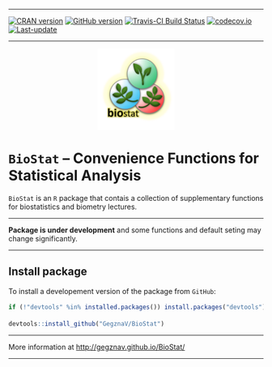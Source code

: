 
<!-- README.md is generated from README.Rmd. Please edit that file -->

------------------------------------------------------------------------

[![CRAN version](http://www.r-pkg.org/badges/version/BioStat)](https://cran.rstudio.com/web/packages/BioStat/index.html) [![GitHub version](https://img.shields.io/badge/GitHub-v0.0.8.9001-brightgreen.svg)](https://github.com/GegznaV/BioStat) [![Travis-CI Build Status](https://travis-ci.org/GegznaV/BioStat.png?branch=master)](https://travis-ci.org/GegznaV/BioStat) [![codecov.io](https://codecov.io/github/GegznaV/BioStat/coverage.svg?branch=master)](https://codecov.io/github/GegznaV/BioStat?branch=master) [![Last-update](https://img.shields.io/badge/last%20update-2017--10--29-yellowgreen.svg)](/commits/master)

------------------------------------------------------------------------

<img src="https://raw.githubusercontent.com/GegznaV/BioStat/master/docs/logo.png" width="30%" height="30%" style="display: block; margin: auto;" />

`BioStat` – Convenience Functions for Statistical Analysis
==========================================================

`BioStat` is an `R` package that contais a collection of supplementary functions for biostatistics and biometry lectures.

------------------------------------------------------------------------

**Package is under development** and some functions and default seting may change significantly.

------------------------------------------------------------------------

Install package
---------------

To install a developement version of the package from `GitHub`:

``` r
if (!"devtools" %in% installed.packages()) install.packages("devtools")

devtools::install_github("GegznaV/BioStat")
```

<!-- * * * -->
<!--  <p align="right"> </p>     -->

------------------------------------------------------------------------

More information at <http://gegznav.github.io/BioStat/>

------------------------------------------------------------------------

